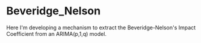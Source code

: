 # Beveridge_Nelson
Here I'm developing a mechanism to extract the Beveridge-Nelson's Impact Coefficient from an ARIMA(p,1,q) model.
